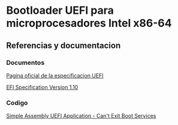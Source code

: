 # Bootloader UEFI para microprocesadores Intel x86-64



## Referencias y documentacion

### Documentos

[Pagina oficial de la especificacion UEFI](https://uefi.org/uefi)

[EFI Specification Version 1.10](https://www.intel.com/content/dam/www/public/us/en/zip/efi-110.zip)

### Codigo

[Simple Assembly UEFI Application - Can't Exit Boot Services](https://forum.osdev.org/viewtopic.php?t=33666)
	




